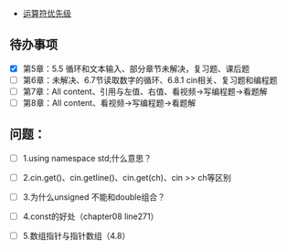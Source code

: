 - [运算符优先级](https://blog.csdn.net/weixin_41461277/article/details/85094089)

## 待办事项
- [x] 第5章：5.5 循环和文本输入、部分章节未解决，复习题、课后题
- [ ] 第6章：未解决、6.7节读取数字的循环、6.8.1 cin相关、复习题和编程题
- [ ] 第7章：All content、引用与左值、右值、看视频->写编程题->看题解
- [ ] 第8章：All content、看视频->写编程题->看题解

## 问题：
- [ ] 1.using namespace std;什么意思？  
- [ ] 2.cin.get()、cin.getline()、cin.get(ch)、cin >> ch等区别
- [ ] 3.为什么unsigned 不能和double组合？
- [ ] 4.const的好处（chapter08 line271）
- [ ] 5.数组指针与指针数组（4.8）

